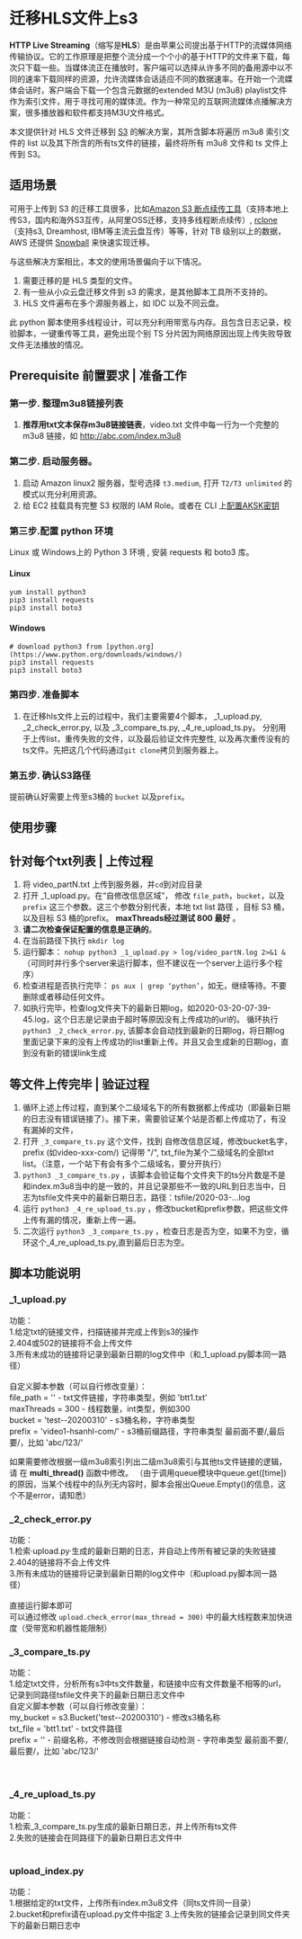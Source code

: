 # 迁移HLS文件上s3

**HTTP Live Streaming**（缩写是**HLS**）是由苹果公司提出基于HTTP的流媒体网络传输协议。它的工作原理是把整个流分成一个个小的基于HTTP的文件来下载，每次只下载一些。当媒体流正在播放时，客户端可以选择从许多不同的备用源中以不同的速率下载同样的资源，允许流媒体会话适应不同的数据速率。在开始一个流媒体会话时，客户端会下载一个包含元数据的extended M3U (m3u8) playlist文件作为索引文件，用于寻找可用的媒体流。作为一种常见的互联网流媒体点播解决方案，很多播放器和软件都支持M3U文件格式。   

本文提供针对 HLS 文件迁移到 [S3](https://aws.amazon.com/cn/s3/) 的解决方案，其所含脚本将遍历 m3u8 索引文件的 list 以及其下所含的所有ts文件的链接，最终将所有 m3u8 文件和 ts 文件上传到 S3。

## 适用场景 

可用于上传到 S3 的迁移工具很多，比如[Amazon S3 断点续传工具](https://github.com/aws-samples/amazon-s3-resumable-upload)（支持本地上传S3，国内和海外S3互传，从阿里OSS迁移，支持多线程断点续传）, [rclone](https://rclone.org/s3/)（支持s3, Dreamhost, IBM等主流云盘互传）等等，针对 TB 级别以上的数据，AWS 还提供 [Snowball](https://aws.amazon.com/cn/snowball/) 来快速实现迁移。 

与这些解决方案相比，本文的使用场景偏向于以下情况。

1. 需要迁移的是 HLS 类型的文件。
1. 有一些从小众云盘迁移文件到 s3 的需求，是其他脚本工具所不支持的。
1. HLS 文件遍布在多个源服务器上，如 IDC 以及不同云盘。

此 python 脚本使用多线程设计，可以充分利用带宽与内存。且包含日志记录，校验脚本，一键重传等工具，避免出现个别 TS 分片因为网络原因出现上传失败导致文件无法播放的情况。

## Prerequisite 前置要求 | 准备工作

### 第一步. 整理m3u8链接列表
1. **推荐用txt文本保存m3u8链接链表**，video.txt 文件中每一行为一个完整的 m3u8 链接，如 http://abc.com/index.m3u8

### 第二步. 启动服务器。 
1. 启动 Amazon linux2 服务器，型号选择 ``t3.medium``, 打开 ``T2/T3 unlimited`` 的模式以充分利用资源。
1. 给 EC2 挂载具有完整 S3 权限的 IAM Role。或者在 CLI 上[配置AKSK密钥](https://docs.aws.amazon.com/zh_cn/cli/latest/userguide/cli-chap-configure.html) 

### 第三步.配置 python 环境
Linux 或 Windows上的 Python 3 环境 , 安装 requests 和 boto3 库。
#### Linux
   ```
   yum install python3  
   pip3 install requests 
   pip3 install boto3
   ```
#### Windows
   ```
   # download python3 from [python.org](https://www.python.org/downloads/windows/) 
   pip3 install requests
   pip3 install boto3
   ``` 

### 第四步. 准备脚本
1. 在迁移hls文件上云的过程中，我们主要需要4个脚本， _1_upload.py,  _2_check_error.py, 以及 _3_compare_ts.py, _4_re_upload_ts.py。 分别用于上传list，重传失败的文件，以及最后验证文件完整性, 以及再次重传没有的ts文件。先把这几个代码通过``git clone``拷贝到服务器上。

### 第五步. 确认S3路径
提前确认好需要上传至s3桶的 ``bucket`` 以及``prefix``。

## 使用步骤

## 针对每个txt列表 | 上传过程
1. 将 video_partN.txt 上传到服务器，并``cd``到对应目录
1. 打开 _1_upload.py。在“自修改信息区域”， 修改 ``file_path``，``bucket``，以及``prefix`` 这三个参数。这三个参数分别代表，本地 txt list 路径 ，目标 S3 桶，以及目标 S3 桶的prefix。 
**maxThreads经过测试 800 最好** 。
1. **请二次检查保证配置的信息是正确的**。
1. 在当前路径下执行 ``mkdir log``
1. 运行脚本： ```nohup python3 _1_upload.py > log/video_partN.log 2>&1 &```（可同时并行多个server来运行脚本，但不建议在一个server上运行多个程序）
1. 检查进程是否执行完毕： ``ps aux | grep ‘python’``，如无，继续等待。不要删除或者移动任何文件。
1. 如执行完毕，检查log文件夹下的最新日期log，如2020-03-20-07-39-45.log，这个日志是记录由于超时等原因没有上传成功的url的。
   循环执行  ``python3 _2_check_error.py``,  该脚本会自动找到最新的日期log，将日期log 里面记录下来的没有上传成功的list重新上传。并且又会生成新的日期log，直到没有新的错误link生成


## 等文件上传完毕 | 验证过程
1. 循环上述上传过程，直到某个二级域名下的所有数据都上传成功（即最新日期的日志没有错误链接了）。接下来，需要验证某个站是否都上传成功了，有没有漏掉的文件，
1. 打开 ``_3_compare_ts.py`` 这个文件，找到 自修改信息区域，修改bucket名字，prefix (如video-xxx-com/) 记得带 "/", txt_file为某个二级域名的全部txt list。（注意，一个站下有会有多个二级域名，要分开执行）
1. ``python3 _3_compare_ts.py`` ，该脚本会验证每个文件夹下的ts分片数是不是和index.m3u8当中的是一致的，并且记录那些不一致的URL到日志当中，日志为tsfile文件夹中的最新日期日志，路径：tsfile/2020-03-...log
1. 运行 ``python3 _4_re_upload_ts.py`` ，修改bucket和prefix参数，把这些文件上传有漏的情况，重新上传一遍。
1. 二次运行 ``python3 _3_compare_ts.py`` ，检查日志是否为空，如果不为空，循环这个_4_re_upload_ts.py,直到最后日志为空。
   

##  脚本功能说明
### _1_upload.py
功能：<br>
1.给定txt的链接文件，扫描链接并完成上传到s3的操作<br>
2.404或502的链接将不会上传文件<br>
3.所有未成功的链接将记录到最新日期的log文件中（和_1_upload.py脚本同一路径）<br>
<br>
自定义脚本参数（可以自行修改变量）：<br>
file_path = ''  - txt文件链接，字符串类型，例如 'btt1.txt'<br>
maxThreads = 300  - 线程数量，int类型，例如300<br>
bucket = 'test--20200310'  - s3桶名称，字符串类型<br>
prefix = 'video1-hsanhl-com/'   - s3桶前缀路径，字符串类型  最前面不要/,最后要/，比如 'abc/123/'<br>

如果需要修改根据一级m3u8索引列出二级m3u8索引与其他ts文件链接的逻辑，请 在 **multi_thread()** 函数中修改。
（由于调用queue模块中queue.get([time])的原因，当某个线程中的队列无内容时，脚本会报出Queue.Empty()的信息，这个不是error，请知悉）

### _2_check_error.py
功能：<br>
1.检索·upload.py·生成的最新日期的日志，并自动上传所有被记录的失败链接<br>
2.404的链接将不会上传文件<br>
3.所有未成功的链接将记录到最新日期的log文件中（和upload.py脚本同一路径）<br>
<br>
直接运行脚本即可<br>
可以通过修改 `upload.check_error(max_thread = 300)` 中的最大线程数来加快进度（受带宽和机器性能限制）<br>

### _3_compare_ts.py
功能：<br>
1.给定txt文件，分析所有s3中ts文件数量，和链接中应有文件数量不相等的url，记录到同路径tsfile文件夹下的最新日期日志文件中<br>
自定义脚本参数（可以自行修改变量）：<br>
my_bucket = s3.Bucket('test--20200310')  - 修改s3桶名称<br>
txt_file = 'btt1.txt'   - txt文件路径<br>
prefix = ''   - 前缀名称，不修改则会根据链接自动检测 - 字符串类型  最前面不要/,最后要/，比如 'abc/123/'<br>
<br>
<br>

### _4_re_upload_ts.py
功能：<br>
1.检索_3_compare_ts.py生成的最新日期日志，并上传所有ts文件<br>
2.失败的链接会在同路径下的最新日期日志文件中<br>
<br>

### upload_index.py
功能：<br>
1.根据给定的txt文件，上传所有index.m3u8文件（同ts文件同一目录）<br>
2.bucket和prefix请在upload.py文件中指定
3.上传失败的链接会记录到同文件夹下的最新日期日志中
<br>
